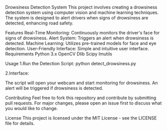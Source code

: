Drowsiness Detection System
This project involves creating a drowsiness detection system using computer vision and machine learning techniques. The system is designed to alert drivers when signs of drowsiness are detected, enhancing road safety.

Features
Real-Time Monitoring: Continuously monitors the driver's face for signs of drowsiness.
Alert System: Triggers an alert when drowsiness is detected.
Machine Learning: Utilizes pre-trained models for face and eye detection.
User-Friendly Interface: Simple and intuitive user interface.
Requirements
Python 3.x
OpenCV
Dlib
Scipy
Imutils

Usage
1.Run the Detection Script: 
  python detect_drowsiness.py

2.Interface:

The script will open your webcam and start monitoring for drowsiness.
An alert will be triggered if drowsiness is detected.

Contributing
Feel free to fork this repository and contribute by submitting pull requests. For major changes, please open an issue first to discuss what you would like to change.

License
This project is licensed under the MIT License - see the LICENSE file for details.

